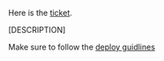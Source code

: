 Here is the [ticket](#PIVOTAL_TICKET).

[DESCRIPTION]

Make sure to follow the [deploy guidlines](somewhere)
